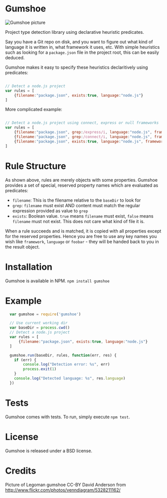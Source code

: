 Gumshoe
=======

![Gumshoe picture](http://farm6.staticflickr.com/5201/5328211162_e57dae4d0b_z.jpg)

Project type detection library using declarative heuristic predicates. 

Say you have a Git repo on disk, and you want to figure out what kind of
language it is written in, what framework it uses, etc. With simple heuristics
such as looking for a `package.json` file in the project root, this can be
easily deduced.

Gumshoe makes it easy to specify these heuristics declaritively using predicates:

```javascript

// Detect a node.js project
var rules = [
    {filename:"package.json", exists:true, language:"node.js"}
]
```

More complicated example:

```javascript

// Detect a node.js project using connect, express or null frameworks
var rules = [
    {filename:"package.json", grep:/express/i, language:"node.js", framework:"express"},
    {filename:"package.json", grep:/connect/i, language:"node.js", framework:"connect"},
    {filename:"package.json", exists:true, language:"node.js", framework:null}
]

```

Rule Structure
==============

As shown above, rules are merely objects with some properties. Gumshoe provides a set of special, reserved
property names which are evaluated as predicates:

- `filename`: This is the filename relative to the `baseDir` to look for
- `grep`: `filename` must exist AND content must match the regular expression provided as value to `grep`
- `exists`: Boolean value. `true` means `filename` must exist, `false` means `filename` must not exist. This does not care what kind of file it is.

When a rule succeeds and is matched, it is copied with all properties except
for the reserved properties. Hence you are free to use any key names you wish
like `framework`, `language` or `foobar` - they will be handed back to you in
the result object.


Installation
============

Gumshoe is available in NPM. `npm install gumshoe`


Example
=======
```javascript
  var gumshoe = require('gumshoe')

  // Use current working dir
  var baseDir = process.cwd()
  // Detect a node.js project
  var rules = [
      {filename:"package.json", exists:true, language:"node.js"}
  ]

  gumshoe.run(baseDir, rules, function(err, res) {
    if (err) {
        console.log("Detection error: %s", err)
        process.exit(1)
    }
    console.log("Detected language: %s", res.language)
  })
```

Tests
=====

Gumshoe comes with tests. To run, simply execute `npm test`.

License
=======

Gumshoe is released under a BSD license.

Credits
=======

Picture of Legoman gumshoe CC-BY David Anderson from http://www.flickr.com/photos/venndiagram/5328211162/
